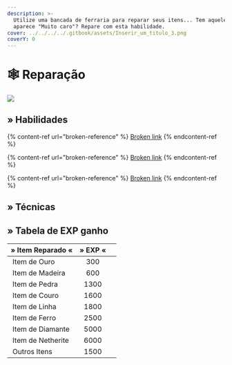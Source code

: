 ```yaml
---
description: >-
  Utilize uma bancada de ferraria para reparar seus itens... Tem aquele item que
  aparece "Muito caro"? Repare com esta habilidade.
cover: ../../../../.gitbook/assets/Inserir_um_titulo_3.png
coverY: 0
---
```


# 🕸 Reparação

![](../../../../.gitbook/assets/RepairSkill.webp)

## » Habilidades

{% content-ref url="broken-reference" %}
[Broken link](broken-reference)
{% endcontent-ref %}

{% content-ref url="broken-reference" %}
[Broken link](broken-reference)
{% endcontent-ref %}

{% content-ref url="broken-reference" %}
[Broken link](broken-reference)
{% endcontent-ref %}

## » Técnicas

## » Tabela de EXP ganho

<table><thead><tr><th>» Item Reparado «</th><th align="center">» EXP «</th><th data-hidden></th></tr></thead><tbody><tr><td><img src="../../../../.gitbook/assets/Golden_Chestplate_JE2_BE2.webp" alt="" data-size="line"> Item de Ouro</td><td align="center">300</td><td></td></tr><tr><td><img src="../../../../.gitbook/assets/Wooden_Pickaxe_JE2_BE2.webp" alt="" data-size="line"> Item de Madeira</td><td align="center">600</td><td></td></tr><tr><td><img src="../../../../.gitbook/assets/Stone_Pickaxe_JE2_BE2.webp" alt="" data-size="line"> Item de Pedra</td><td align="center">1300</td><td></td></tr><tr><td><img src="../../../../.gitbook/assets/Leather_Tunic_JE4_BE2.webp" alt="" data-size="line"> Item de Couro</td><td align="center">1600</td><td></td></tr><tr><td><img src="../../../../.gitbook/assets/Cast_Fishing_Rod_JE3_BE2.webp" alt="" data-size="line"> Item de Linha</td><td align="center">1800</td><td></td></tr><tr><td><img src="../../../../.gitbook/assets/Iron_Chestplate_JE2_BE2.webp" alt="" data-size="line"> Item de Ferro</td><td align="center">2500</td><td></td></tr><tr><td><img src="../../../../.gitbook/assets/Diamond_Chestplate_JE3_BE2.webp" alt="" data-size="line"> Item de Diamante</td><td align="center">5000</td><td></td></tr><tr><td><img src="../../../../.gitbook/assets/Netherite_Chestplate_JE2_BE1.webp" alt="" data-size="line"> Item de Netherite</td><td align="center">6000</td><td></td></tr><tr><td><img src="../../../../.gitbook/assets/Chainmail_Chestplate_JE3_BE2.webp" alt="" data-size="line"> Outros Itens</td><td align="center">1500</td><td></td></tr></tbody></table>
